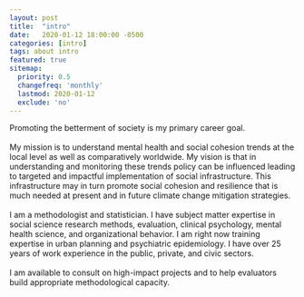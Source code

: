 ```yaml
---
layout: post
title:  "intro"
date:   2020-01-12 18:00:00 -0500
categories: [intro]
tags: about intro
featured: true
sitemap:
  priority: 0.5
  changefreq: 'monthly'
  lastmod: 2020-01-12
  exclude: 'no'
---
```


<p>
Promoting the betterment of society is my primary career goal.
<br><br>
My mission is to understand mental health and social cohesion trends at the local level as well as comparatively worldwide. My vision is that in understanding and monitoring these trends policy can be influenced leading to targeted and impactful implementation of social infrastructure. This infrastructure may in turn promote social cohesion and resilience that is much needed at present and in future climate change mitigation strategies.
<br><br>
I am a methodologist and statistician. I have subject matter expertise in social science research methods, evaluation, clinical psychology, mental health science, and organizational behavior. I am right now training expertise in urban planning and psychiatric epidemiology. I have over 25 years of work experience in the public, private, and civic sectors.
<br><br>
I am available to consult on high-impact projects and to help evaluators build appropriate methodological capacity.
</p>
